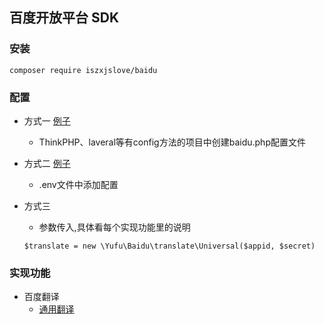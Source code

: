 ## 百度开放平台 SDK

### 安装
```shell
composer require iszxjslove/baidu
```

### 配置
- 方式一 [例子](example/baidu.php)
  - ThinkPHP、laveral等有config方法的项目中创建baidu.php配置文件

- 方式二 [例子](example/.env_example)
  - .env文件中添加配置 
- 方式三
  - 参数传入,具体看每个实现功能里的说明
  
  ```injectablephp
  $translate = new \Yufu\Baidu\translate\Universal($appid, $secret)
  ```

### 实现功能

- 百度翻译
  - [通用翻译](/doc/translate/universal.md)


### 